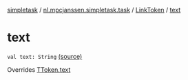 [simpletask](../../index.md) / [nl.mpcjanssen.simpletask.task](../index.md) / [LinkToken](index.md) / [text](.)

# text

`val text: String` [(source)](https://github.com/mpcjanssen/simpletask-android/blob/master/src/main/java/nl/mpcjanssen/simpletask/task/Task.kt#L536)

Overrides [TToken.text](../-t-token/text.md)

